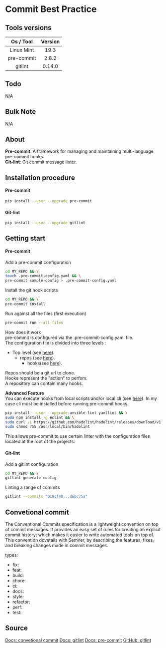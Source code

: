 # Commit Best Practice

## Tools versions

|  Os / Tool | Version |
| :--------: | :-----: |
| Linux Mint |   19.3  |
| pre-commit |  2.8.2  |
|   gitlint  |  0.14.0 |

## Todo

N/A

## Bulk Note

N/A

## About

**Pre-commit**: A framework for managing and maintaining multi-language pre-commit hooks.  
**Git-lint**: Git commit message linter.

## Installation procedure

#### Pre-commit

```sh
pip install --user --upgrade pre-commit
```

#### Git-lint

```sh
pip install --user --upgrade gitlint
```

## Getting start

#### Pre-commit

Add a pre-commit configuration

```sh
cd MY_REPO && \
touch .pre-commit-config.yaml && \
pre-commit sample-config > .pre-commit-config.yaml
```

Install the git hook scripts

```sh
cd MY_REPO && \
pre-commit install
```

Run against all the files (first execution)

```sh
pre-commit run --all-files
```

How does it work  
pre-commit is configured via the .pre-commit-config.yaml file.  
The configuration file is divided into three levels :

-   Top level (see [here](https://pre-commit.com/#pre-commit-configyaml---top-level)).
    -   repos (see [here](https://pre-commit.com/#pre-commit-configyaml---repos)).
        -   hooks(see [here](https://pre-commit.com/#pre-commit-configyaml---hooks)).

Repos should be a git url to clone.  
Hooks represent the "action" to perfom.  
A repository can contain many hooks.

**Advanced Feature**  
You can execute hooks from local scripts and/or local cli (see [here](https://pre-commit.com/#repository-local-hooks)).
In my case cli must be installed before running pre-commit hooks.

```sh
pip install --user --upgrade ansible-lint yamllint && \
sudo npm install -g eclint && \
sudo curl -L https://github.com/hadolint/hadolint/releases/download/v1.18.2/hadolint-Linux-x86_64 --output /usr/local/bin/hadolint && \
sudo chmod 755 /usr/local/bin/hadolint
```

This allows pre-commit to use certain linter with the configuration files located at the root of the projects.

#### Git-lint

Add a gitlint configuration

```sh
cd MY_REPO && \
gitlint generate-config
```

Linting a range of commits

```sh
gitlint --commits "019cf40...d6bc75a"
```

## Convetional commit

The Conventional Commits specification is a lightweight convention on top of commit messages. It provides an easy set of rules for creating an explicit commit history; which makes it easier to write automated tools on top of. This convention dovetails with SemVer, by describing the features, fixes, and breaking changes made in commit messages.

types:

-   fix:
-   feat:
-   build:
-   chore:
-   ci:
-   docs:
-   style:
-   refactor:
-   perf:
-   test:

## Source

[Docs: convetional commit](https://www.conventionalcommits.org/fr/v1.0.0/)
[Docs: gitlint](https://github.com/jorisroovers/gitlint)
[Docs: pre-commit](https://pre-commit.com)
[GitHub: gitlint](https://github.com/jorisroovers/gitlint)
